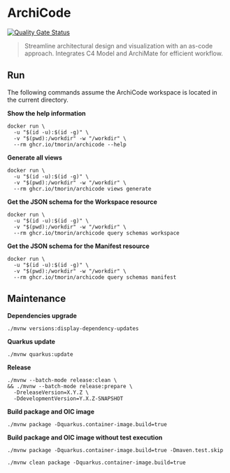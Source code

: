 # ArchiCode

[![Quality Gate Status](https://sonarcloud.io/api/project_badges/measure?project=tmorin_archicode&metric=alert_status)](https://sonarcloud.io/summary/new_code?id=tmorin_archicode)

> Streamline architectural design and visualization with an as-code approach. Integrates C4 Model and ArchiMate for efficient workflow.

## Run

The following commands assume the ArchiCode workspace is located in the current directory.

**Show the help information**
```shell
docker run \
  -u "$(id -u):$(id -g)" \
  -v "$(pwd):/workdir" -w "/workdir" \
  --rm ghcr.io/tmorin/archicode --help
```

**Generate all views**
```shell
docker run \
  -u "$(id -u):$(id -g)" \
  -v "$(pwd):/workdir" -w "/workdir" \
  --rm ghcr.io/tmorin/archicode views generate
```

**Get the JSON schema for the Workspace resource**
```shell
docker run \
  -u "$(id -u):$(id -g)" \
  -v "$(pwd):/workdir" -w "/workdir" \
  --rm ghcr.io/tmorin/archicode query schemas workspace
```

**Get the JSON schema for the Manifest resource**
```shell
docker run \
  -u "$(id -u):$(id -g)" \
  -v "$(pwd):/workdir" -w "/workdir" \
  --rm ghcr.io/tmorin/archicode query schemas manifest
```

## Maintenance

**Dependencies upgrade**
```shell
./mvnw versions:display-dependency-updates
```

**Quarkus update**
```shell
./mvnw quarkus:update
```

**Release**
```shell
./mvnw --batch-mode release:clean \
&& ./mvnw --batch-mode release:prepare \
  -DreleaseVersion=X.Y.Z \
  -DdevelopmentVersion=Y.X.Z-SNAPSHOT
```

**Build package and OIC image**
```shell
./mvnw package -Dquarkus.container-image.build=true
```

**Build package and OIC image without test execution**
```shell
./mvnw package -Dquarkus.container-image.build=true -Dmaven.test.skip
```

```shell
./mvnw clean package -Dquarkus.container-image.build=true
```
